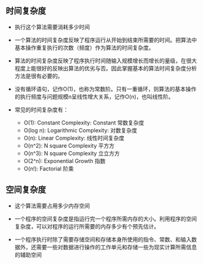 ## 时间复杂度

- 执行这个算法需要消耗多少时间

- 一个算法的时间复杂度反映了程序运行从开始到结束所需要的时间。把算法中基本操作重复执行的次数（频度）作为算法的时间复杂度。

- 算法的时间复杂度反映了程序执行时间随输入规模增长而增长的量级，在很大程度上能很好的反映出算法的优劣与否。因此掌握基本的算法时间复杂度分析方法是很有必要的。

- 没有循环语句，记作O(1)，也称为常数阶。只有一重循环，则算法的基本操作的执行频度与问题规模n呈线性增大关系，记作O(n)，也叫线性阶。

- 常见的时间复杂度有：

  - O(1): Constant Complexity: Constant 常数复杂度
  - O(log n): Logarithmic Complexity: 对数复杂度
  - O(n): Linear Complexity: 线性时间复杂度
  - O(n^2): N square Complexity 平⽅方
  - O(n^3): N square Complexity ⽴立⽅方
  - O(2^n): Exponential Growth 指数
  - O(n!): Factorial 阶乘

## 空间复杂度

- 这个算法需要占用多少内存空间

- 一个程序的空间复杂度是指运行完一个程序所需内存的大小。利用程序的空间复杂度，可以对程序的运行所需要的内存多少有个预先估计。

- 一个程序执行时除了需要存储空间和存储本身所使用的指令、常数、和输入数据外，还需要一些对数据进行操作的工作单元和存储一些为现实计算所需信息的辅助空间
